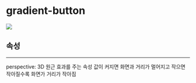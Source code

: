 # gradient-button

<img src="./gradient-button.gif">

## 속성

---

perspective: 3D 원근 효과를 주는 속성 값이 커지면 화면과 거리가 멀어지고 작으면 작아질수록 화면가 거리가 작아짐
